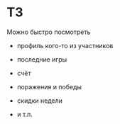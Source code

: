 # ТЗ

Можно быстро посмотреть
- профиль кого-то из участников
- последние игры
- счёт
- поражения и победы
- скидки недели

- и т.п.
